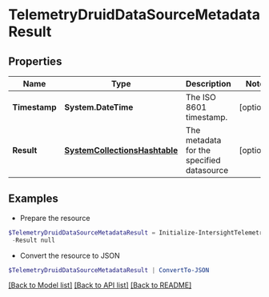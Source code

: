 # TelemetryDruidDataSourceMetadataResult
## Properties

Name | Type | Description | Notes
------------ | ------------- | ------------- | -------------
**Timestamp** | **System.DateTime** | The ISO 8601 timestamp. | [optional] 
**Result** | [**SystemCollectionsHashtable**](.md) | The metadata for the specified datasource | [optional] 

## Examples

- Prepare the resource
```powershell
$TelemetryDruidDataSourceMetadataResult = Initialize-IntersightTelemetryDruidDataSourceMetadataResult  -Timestamp null `
 -Result null
```

- Convert the resource to JSON
```powershell
$TelemetryDruidDataSourceMetadataResult | ConvertTo-JSON
```

[[Back to Model list]](../README.md#documentation-for-models) [[Back to API list]](../README.md#documentation-for-api-endpoints) [[Back to README]](../README.md)

